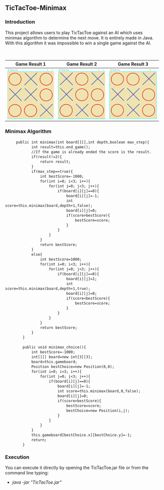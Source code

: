 ## TicTacToe-Minimax

### Introduction

This project allows users to play TicTacToe against an AI which uses minimax algorithm to determine the next move. It is entirely made in Java.
With this algorithm it was impossible to win a single game against the AI.
<br/>
<br/>
<br/>

| Game Result 1 | Game Result 2 | Game Result 3 |
| --- | --- | --- |
|![Image1](images/img1.PNG) | ![Image2](images/img2.PNG) |![Image3](images/img3.PNG)|

### Minimax Algorithm

         public int minimax(int board[][],int depth,boolean max_step){
                int result=this.end_game();
                //If the game is already ended the score is the result.
                if(result!=2){
                    return result;
                }
                if(max_step==true){
                    int bestScore=-1000;
                    for(int i=0; i<3; i++){
                        for(int j=0; j<3; j++){
                            if(board[i][j]==0){
                                board[i][j]=-1;
                                int score=this.minimax(board,depth+1,false);
                                board[i][j]=0;
                                if(score>bestScore){
                                    bestScore=score;
                                }
                            }
                        }
                    }
                    return bestScore;
                }
                else{
                    int bestScore=1000;
                    for(int i=0; i<3; i++){
                        for(int j=0; j<3; j++){
                            if(board[i][j]==0){
                                board[i][j]=1;
                                int score=this.minimax(board,depth+1,true);
                                board[i][j]=0;
                                if(score<bestScore){
                                    bestScore=score;
                                }
                            }
                        }
                    }
                    return bestScore;
                }
            }
            
            public void minimax_choice(){
                int bestScore=-1000;
                int[][] board=new int[3][3];
                board=this.gameboard;
                Position bestChoice=new Position(0,0);
                for(int i=0; i<3; i++){
                    for(int j=0; j<3; j++){
                        if(board[i][j]==0){
                            board[i][j]=-1;
                            int score=this.minimax(board,0,false);
                            board[i][j]=0;
                            if(score>bestScore){
                                bestScore=score;
                                bestChoice=new Position(i,j);
                            }
                        }
                    }
                }
                this.gameboard[bestChoice.x][bestChoice.y]=-1;
                return;
            }

### Execution 

You can execute it directly by opening the TicTacToe.jar file or from the command line typing:

* *java -jar "TicTacToe.jar"* 



